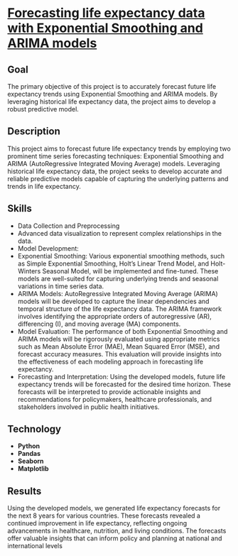 <h1><a href="https://github.com/YelyzavetaBen/Project3/blob/main/Uber%20Analysis.ipynb">Forecasting life expectancy data with Exponential Smoothing and ARIMA models</a></h1>
<h2>Goal</h2>
The primary objective of this project is to accurately forecast future life expectancy trends using Exponential Smoothing and ARIMA models. By leveraging historical life expectancy data, the project aims to develop a robust predictive model.


<h2>Description</h2>
This project aims to forecast future life expectancy trends by employing two prominent time series forecasting techniques: Exponential Smoothing and ARIMA (AutoRegressive Integrated Moving Average) models. Leveraging historical life expectancy data, the project seeks to develop accurate and reliable predictive models capable of capturing the underlying patterns and trends in life expectancy.


<h2>Skills</h2>

- Data Collection and Preprocessing
- Advanced data visualization to represent complex relationships in the data.
- Model Development:
- Exponential Smoothing: Various exponential smoothing methods, such as Simple Exponential Smoothing, Holt’s Linear Trend Model, and Holt-Winters Seasonal Model, will be implemented and fine-tuned. These models are well-suited for capturing underlying trends and seasonal variations in time series data.
- ARIMA Models: AutoRegressive Integrated Moving Average (ARIMA) models will be developed to capture the linear dependencies and temporal structure of the life expectancy data. The ARIMA framework involves identifying the appropriate orders of autoregressive (AR), differencing (I), and moving average (MA) components.
- Model Evaluation: The performance of both Exponential Smoothing and ARIMA models will be rigorously evaluated using appropriate metrics such as Mean Absolute Error (MAE), Mean Squared Error (MSE), and forecast accuracy measures. This evaluation will provide insights into the effectiveness of each modeling approach in forecasting life expectancy.
- Forecasting and Interpretation: Using the developed models, future life expectancy trends will be forecasted for the desired time horizon. These forecasts will be interpreted to provide actionable insights and recommendations for policymakers, healthcare professionals, and stakeholders involved in public health initiatives.

<h2>Technology</h2>

- <b>Python</b> 
- <b>Pandas</b>
- <b>Seaborn</b> 
- <b>Matplotlib</b>



<h2>Results</h2>
Using the developed models, we generated life expectancy forecasts for the next 8 years for various countries. These forecasts revealed a continued improvement in life expectancy, reflecting ongoing advancements in healthcare, nutrition, and living conditions. The forecasts offer valuable insights that can inform policy and planning at national and international levels
